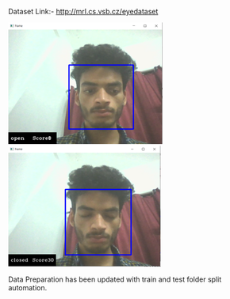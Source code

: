 Dataset Link:- http://mrl.cs.vsb.cz/eyedataset


![Open Eye](./results//Picture1.png)
![Closed Eye](./results//Picture2.png)






Data Preparation has been updated with train and test folder split automation.

